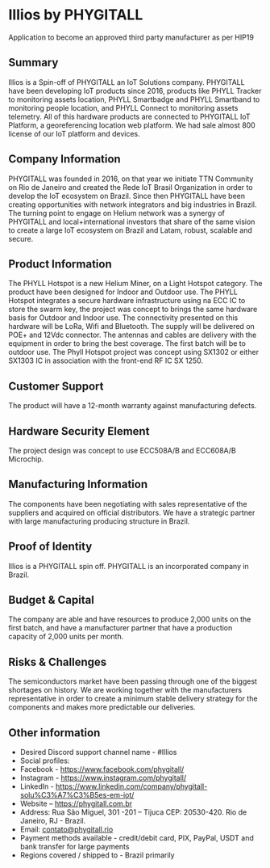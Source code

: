 # Illios by PHYGITALL

Application to become an approved third party manufacturer as per HIP19

## Summary

Illios is a Spin-off of PHYGITALL an IoT Solutions company. PHYGITALL have been developing IoT products since 2016, products like PHYLL Tracker to monitoring assets location, PHYLL Smartbadge and PHYLL Smartband to monitoring people location, and PHYLL Connect to monitoring assets telemetry. All of this hardware products are connected to PHYGITALL IoT Platform, a georeferencing location web platform. We had sale almost 800 license of our IoT platform and devices.

## Company Information

PHYGITALL was founded in 2016, on that year we initiate TTN Community on Rio de Janeiro and created the Rede IoT Brasil Organization in order to develop the IoT ecosystem on Brazil. Since then PHYGITALL have been creating opportunities with network integrators and big industries in Brazil. The turning point to engage on Helium network was a synergy of PHYGITALL and local+international investors that share of the same vision to create a large IoT ecosystem on Brazil and Latam, robust, scalable and secure.

## Product Information

The PHYLL Hotspot is a new Helium Miner, on a Light Hotspot category. The product have been designed for Indoor and Outdoor use.
The PHYLL Hotspot integrates a secure hardware infrastructure using na ECC IC to store the swarm key, the project was concept to brings the same hardware basis for Outdoor and Indoor use. The connectivity presented on this hardware will be LoRa, Wifi and Bluetooth. The supply will be delivered on POE+ and 12Vdc connector. The antennas and cables are delivery with the equipment in order to bring the best coverage. The first batch will be to outdoor use. The Phyll Hotspot project was concept using SX1302 or either SX1303 IC in association with the front-end RF IC SX 1250.

## Customer Support

The product will have a 12-month warranty against manufacturing defects.

## Hardware Security Element

The project design was concept to use ECC508A/B and ECC608A/B Microchip.

## Manufacturing Information

The components have been negotiating with sales representative of the suppliers and acquired on official distributors. We have a strategic partner with large manufacturing producing structure in Brazil.

## Proof of Identity

Illios is a PHYGITALL spin off. PHYGITALL is an incorporated company in Brazil.

## Budget & Capital

The company are able and have resources to produce 2,000 units on the first batch, and have a manufacturer partner that have a production capacity of 2,000 units per month.

## Risks & Challenges

The semiconductors market have been passing through one of the biggest shortages on history. We are working together with the manufacturers representative in order to create a minimum stable delivery strategy for the components and makes more predictable our deliveries.

## Other information

- Desired Discord support channel name - #Illios
- Social profiles:
- Facebook - <https://www.facebook.com/phygitall/>
- Instagram - <https://www.instagram.com/phygitall/>
- LinkedIn - <https://www.linkedin.com/company/phygitall-solu%C3%A7%C3%B5es-em-iot/>
- Website – <https://phygitall.com.br>
- Address: Rua São Miguel, 301 -201 – Tijuca CEP: 20530-420. Rio de Janeiro, RJ - Brazil.
- Email: contato@phygitall.rio
- Payment methods available - credit/debit card, PIX, PayPal, USDT and bank transfer for large payments
- Regions covered / shipped to - Brazil primarily
